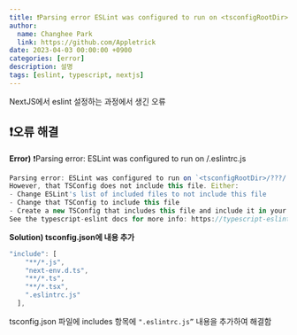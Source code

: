```yaml
---
title: ❗️Parsing error ESLint was configured to run on <tsconfigRootDir>/.eslintrc.js
author:
  name: Changhee Park
  link: https://github.com/Appletrick
date: 2023-04-03 00:00:00 +0900
categories: [error]
description: 설명
tags: [eslint, typescript, nextjs]
---
```


NextJS에서 eslint 설정하는 과정에서 생긴 오류

## ❗️오류 해결

**Error)** ❗️Parsing error: ESLint was configured to run on <tsconfigRootDir>/.eslintrc.js

```jsx
Parsing error: ESLint was configured to run on `<tsconfigRootDir>/???/.eslintrc.js` using `parserOptions.project`: /???/tsconfig.json
However, that TSConfig does not include this file. Either:
- Change ESLint's list of included files to not include this file
- Change that TSConfig to include this file
- Create a new TSConfig that includes this file and include it in your parserOptions.project
See the typescript-eslint docs for more info: https://typescript-eslint.io/linting/troubleshooting#i-get-errors-telling-me-eslint-was-configured-to-run--however-that-tsconfig-does-not--none-of-those-tsconfigs-include-this-fileeslint
```

**Solution) tsconfig.json에 내용 추가**

```jsx
"include": [
    "**/*.js",
    "next-env.d.ts",
    "**/*.ts",
    "**/*.tsx",
    ".eslintrc.js"
  ],
```

tsconfig.json 파일에 includes 항목에 `".eslintrc.js”` 내용을 추가하여 해결함
